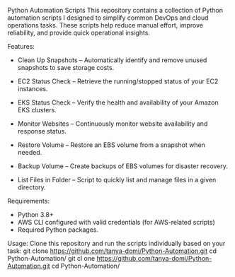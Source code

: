 
Python Automation Scripts
This repository contains a collection of Python automation scripts I designed to simplify common DevOps and cloud operations tasks. 
These scripts help reduce manual effort, improve reliability, and provide quick operational insights.

Features:
- Clean Up Snapshots – Automatically identify and remove unused snapshots to save storage costs.

- EC2 Status Check – Retrieve the running/stopped status of your EC2 instances.

- EKS Status Check – Verify the health and availability of your Amazon EKS clusters.

- Monitor Websites – Continuously monitor website availability and response status.

- Restore Volume – Restore an EBS volume from a snapshot when needed.

- Backup Volume – Create backups of EBS volumes for disaster recovery.

- List Files in Folder – Script to quickly list and manage files in a given directory.

Requirements:
- Python 3.8+
- AWS CLI configured with valid credentials (for AWS-related scripts)
- Required Python packages.

Usage:
Clone this repository and run the scripts individually based on your task:
git clone https://github.com/tanya-domi/Python-Automation.git
cd Python-Automation/
git cl
one https://github.com/tanya-domi/Python-Automation.git
cd Python-Automation/
